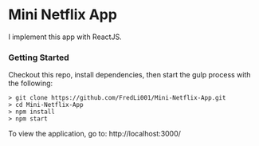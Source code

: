 # Mini Netflix App

I implement this app with ReactJS.

### Getting Started

Checkout this repo, install dependencies, then start the gulp process with the following:

```
> git clone https://github.com/FredLi001/Mini-Netflix-App.git
> cd Mini-Netflix-App
> npm install
> npm start
```
To view the application, go to: http://localhost:3000/
